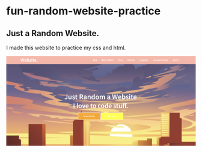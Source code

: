 # fun-random-website-practice

## Just a Random Website.

I made this website to practice my css and html.

![Random Website](images/site.png)